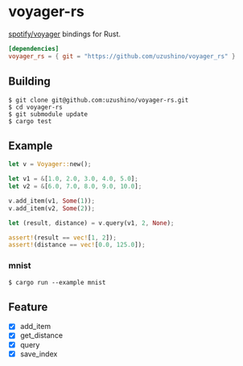 # voyager-rs

[spotify/voyager](https://github.com/spotify/voyager) bindings for Rust.

```toml
[dependencies]
voyager_rs = { git = "https://github.com/uzushino/voyager_rs" }
```

## Building

```
$ git clone git@github.com:uzushino/voyager-rs.git
$ cd voyager-rs
$ git submodule update
$ cargo test
```

## Example

```rust
let v = Voyager::new();

let v1 = &[1.0, 2.0, 3.0, 4.0, 5.0];
let v2 = &[6.0, 7.0, 8.0, 9.0, 10.0];

v.add_item(v1, Some(1));
v.add_item(v2, Some(2));

let (result, distance) = v.query(v1, 2, None);

assert!(result == vec![1, 2]);
assert!(distance == vec![0.0, 125.0]);
```

### mnist

```
$ cargo run --example mnist
```

## Feature

- [x] add_item
- [x] get_distance
- [x] query
- [x] save_index
